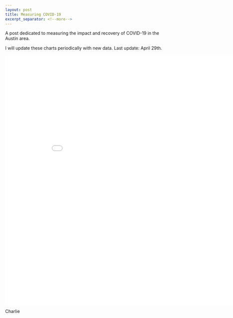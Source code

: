 ```yaml
---
layout: post
title: Measuring COVID-19
excerpt_separator: <!--more-->
---
```


A post dedicated to measuring the impact and recovery of COVID-19 in the Austin area. 

<!--more-->

I will update these charts periodically with new data. Last update: April 29th.  

<iframe width="900" height="800" frameborder="0" scrolling="no" src="//plotly.com/~charlie2343/60.embed?autosize=true&link=false"></iframe>

Charlie
